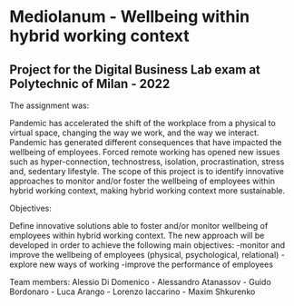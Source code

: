 # Mediolanum - Wellbeing within hybrid working context

Project for the Digital Business Lab exam at Polytechnic of Milan - 2022  
---

The assignment was:  

Pandemic has accelerated the shift of the workplace from a physical to virtual space, changing the way we work, and the way we
interact. Pandemic has generated different consequences that have impacted the wellbeing of employees. Forced remote working has
opened new issues such as hyper-connection, technostress, isolation, procrastination, stress and, sedentary lifestyle. The scope of this
project is to identify innovative approaches to monitor and/or foster the wellbeing of employees within hybrid working context, making
hybrid working context more sustainable.

Objectives:

Define innovative solutions able to foster and/or monitor wellbeing of employees within hybrid working context. The new approach will
be developed in order to achieve the following main objectives:
-monitor and improve the wellbeing of employees (physical, psychological, relational)
-explore new ways of working
-improve the performance of employees

Team members: Alessio Di Domenico - Alessandro Atanassov - Guido Bordonaro - Luca Arango - Lorenzo Iaccarino - Maxim Shkurenko  
